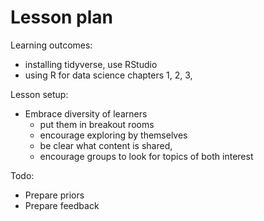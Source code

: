 # Lesson plan

Learning outcomes:

- installing tidyverse, use RStudio
- using R for data science chapters 1, 2, 3,

Lesson setup:

- Embrace diversity of learners
    - put them in breakout rooms
    - encourage exploring by themselves
    - be clear what content is shared,
    - encourage groups to look for topics of both interest

Todo:

- Prepare priors
- Prepare feedback

